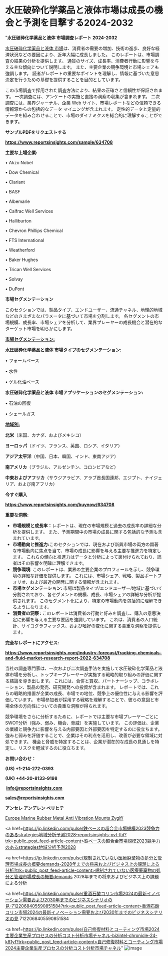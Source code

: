 # 水圧破砕化学薬品と液体市場は成長の機会と予測を目撃する2024-2032

"<strong>水圧破砕化学薬品と液体 市場調査レポート 2024-2032</strong>

<a href=https://www.reportsinsights.com/sample/634708>水圧破砕化学薬品と液体 市場</a>は、消費者の需要の増加、技術の進歩、良好な経済状況などの要因により、近年大幅に成長しました。 このレポートは、市場調査の結果の分析を提供します。 通貨のサイズ、成長率、消費者行動に影響を与える主な傾向について説明します。 また、主要企業の競争環境と市場シェアも強調します。 読者がレポートの重要なポイントを理解し、情報に基づいた意思決定を行うための基礎を提供することを目的としています。

この市場調査で採用された調査方法により、結果の正確さと信頼性が保証されます。 一次調査には、アンケートの実施と直接の洞察の収集が含まれます。 二次調査には、業界ジャーナル、企業 Web サイト、市場レポートなどの信頼できる情報源からの包括的なデータ マイニングが含まれます。 定性的データと定量的データを組み合わせることで、市場のダイナミクスを総合的に理解することができます。

<strong><b>サンプルPDFをリクエストする</b></strong>

<a href=https://www.reportsinsights.com/sample/634708><strong><u>https://www.reportsinsights.com/sample/634708</u></strong></a>

<strong>主要な上場企業:</strong>

• Akzo Nobel 

• Dow Chemical 

• Clariant 

• BASF 

• Albemarle 

• Calfrac Well Services 

• Halliburton 

• Chevron Phillips Chemical 

• FTS International 

• Weatherford 

• Baker Hughes 

• Trican Well Services 

• Solvay 

• DuPont

<strong>市場セグメンテーション</strong>

このセクションでは、製品タイプ、エンドユーザー、流通チャネル、地理的地域などのさまざまなパラメータに基づいて市場を分割します。 各セグメントの市場規模、成長率、市場シェアを分析して、業界プレーヤーの成長機会と潜在的なターゲット市場を明らかにします。

<strong><u>市場セグメンテーション</u></strong><strong><u>:</u></strong>

<strong>水圧破砕化学薬品と液体 市場タイプのセグメンテーション:</strong>

• フォームベース

• 水性

• ゲル化油ベース

<strong>水圧破砕化学薬品と液体 市場アプリケーションのセグメンテーション:</strong>

• 石油の回復

• シェールガス

<strong><u>地域別</u></strong><strong><u>:</u></strong>

<strong>北米</strong>（米国、カナダ、およびメキシコ）

<strong>ヨーロッパ</strong>（ドイツ、フランス、英国、ロシア、イタリア）

<strong>アジア太平洋</strong>（中国、日本、韓国、インド、東南アジア）

<strong>南アメリカ</strong>（ブラジル、アルゼンチン、コロンビアなど）

<strong>中東およびアフリカ</strong>（サウジアラビア、アラブ首長国連邦、エジプト、ナイジェリア、および南アフリカ）

<strong>今すぐ購入</strong>

<a href=https://www.reportsinsights.com/buynow/634708><strong><u>https://www.reportsinsights.com/buynow/634708</u></strong></a>

<strong>重要な洞察:</strong>
<ul>
  <li><strong>市場規模と成長率：</strong>レポートは、現在の市場規模と過去の成長率の詳細な分析を提供します。 また、予測期間中の市場の成長に関する包括的な予測も含まれています。</li>
  <li><strong>市場動向と推進力:</strong>このセクションでは、現在および新興市場の両方の顕著な市場動向に焦点を当て、市場の成長に影響を与える主要な推進力を特定します。 これらの傾向と推進力はデータと分析によって裏付けられており、読者はその影響を明確に理解できます。</li>
  <li><strong>競争環境</strong>: このレポートは、業界の主要企業のプロフィールを示し、競争環境の詳細な評価を提供します。 これには、市場シェア、戦略、製品ポートフォリオ、および最近の開発に関する情報が含まれます。</li>
  <li><strong>市場セグメンテーション: </strong>市場は製品タイプ/エンドユーザー/地域に基づいて分割されており、各セグメントの規模、成長、市場シェアの詳細な分析が提供されます。 このセグメント化により、特定の市場動向を包括的に理解できるようになります。</li>
  <li><strong>消費者の洞察 : </strong>このレポートは消費者の行動と好みを調査し、購入の意思決定に影響を与える主要な要因を強調しています。 これは、消費者の人口統計、サイコグラフィックス、および嗜好の変化に関する貴重な洞察を提供します。</li>
</ul>
<strong>完全なレポートにアクセス:</strong>

<a href=https://www.reportsinsights.com/industry-forecast/fracking-chemicals-and-fluid-market-research-report-2022-634708><strong><u><b>https://www.reportsinsights.com/industry-forecast/fracking-chemicals-and-fluid-market-research-report-2022-634708</b></u></strong></a>

当社の調査専門家は、一次および二次調査手法を実施して水圧破砕化学薬品と液体市場を分析し、トップキープレーヤーが実施する戦略的取り組みの評価に関する結論を導き出します。 これには、合併と買収、パートナーシップ、コラボレーション、製品の発売、研究開発への投資が含まれます。 レポートでは、これらの戦略的措置が企業の成長、市場での地位、競争上の優位性に与える影響を評価しています。 市場参加者が採用する戦略を理解することで、彼らの意図と市場全体の方向性についての貴重な洞察が得られます。

競争環境をさらに分析するために、レポートでは主要な市場プレーヤーごとにSWOT分析（強み、弱み、機会、脅威）を実施しています。 この評価は、企業の業績と競争力に影響を与える内部要因と外部要因を特定するのに役立ちます。 強みと弱みを評価することで、企業はその利点を活用し、改善が必要な領域に対処できます。 機会と脅威を特定することは、企業が潜在的な成長の見通しを特定し、リスクを軽減するのに役立ちます。

<strong>お問い合わせ：</strong>

<strong>(US) +1-214-272-0393</strong>

<strong>(UK) +44-20-8133-9198</strong>

<strong> </strong><a href=info@reportsinsights.com><strong><u>info@reportsinsights.com</u></strong></a>

<a href=sales@reportsinsights.com><strong><u>sales@reportsinsights.com</u></strong></a>

<strong>アンセレ アンデレン ベリヒテ</strong>

<a href=https://www.linkedin.com/pulse/europe-marine-rubber-metal-anti-vibration-mounts-zvglf/>Europe Marine Rubber Metal Anti Vibration Mounts Zvglf/</a>

<a href=https://jp.linkedin.com/pulse/鉄ベースの超合金市場規模2023競争力のあるstrategies地域分析予測2028-reportsinsights-pvt-ltd?trk=public_post_feed-article-content>鉄ベースの超合金市場規模2023競争力のあるstrategies地域分析予測2028</a>

<a href=https://jp.linkedin.com/pulse/規制されていない医療廃棄物の処分と管理市場成長の概要demands-2028年までの将来およびビジネス上の課題による分析?trk=public_post_feed-article-content>規制されていない医療廃棄物の処分と管理市場成長の概要demands 2028年までの将来およびビジネス上の課題による分析</a>

<a href=https://jp.linkedin.com/pulse/重酒石酸コリン市場2024の最新イノベーション需要および2030年までのビジネスシナリオの見-7122068405590851584?trk=public_post_feed-article-content>重酒石酸コリン市場2024の最新イノベーション需要および2030年までのビジネスシナリオの見 7122068405590851584</a>

<a href=https://jp.linkedin.com/pulse/自己修復材料とコーティング市場2024主要企業生産プロセスの分析コスト分析市場チャネル-bizintel-chronicle-24-k81yf?trk=public_post_feed-article-content>自己修復材料とコーティング市場2024主要企業生産プロセスの分析コスト分析市場チャネル</a>"
![image](https://github.com/gayatrid12/RItrends/assets/158473851/3724bb8f-db5e-4116-8f7c-c0d8ee372320)
